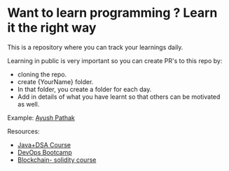 # Want to learn programming ? Learn it the right way

This is a repository where you can track your learnings daily.

Learning in public is very important so you can create PR's to this repo by:
- cloning the repo.
- create {YourName} folder.
- In that folder, you create a folder for each day.
- Add in details of what you have learnt so that others can be motivated as well. 

Example:
[Ayush Pathak](https://github.com/AyushPathak3011/learning-in-public/tree/main/Ayush%20Pathak)

Resources:
- [Java+DSA Course](https://www.youtube.com/playlist?list=PL9gnSGHSqcnr_DxHsP7AW9ftq0AtAyYqJ)
- [DevOps Bootcamp](https://www.youtube.com/playlist?list=PL9gnSGHSqcnoqBXdMwUTRod4Gi3eac2Ak)
- [Blockchain- solidity course](https://github.com/smartcontractkit/full-blockchain-solidity-course-py)

